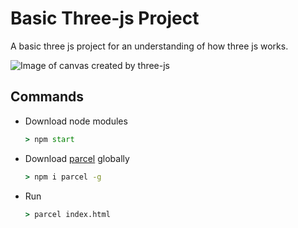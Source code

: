 # Basic Three-js Project

A basic three js project for an understanding of how three js works.

![Image of canvas created by three-js](https://i.imgur.com/Y1lSjE1.png)

## Commands

* Download node modules

  ``` cmd
  > npm start
  ```

* Download [parcel](https://www.npmjs.com/package/parcel) globally

  ``` cmd
  > npm i parcel -g
  ```

* Run

  ``` cmd
  > parcel index.html
  ```

